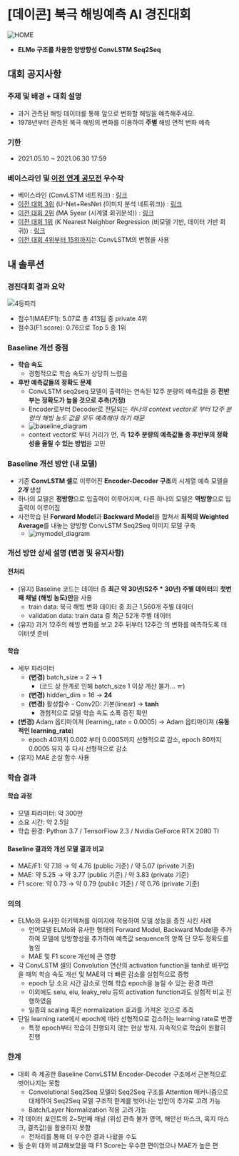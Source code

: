 # \[데이콘\] 북극 해빙예측 AI 경진대회

![HOME](https://user-images.githubusercontent.com/38153357/123811629-61f37400-d92e-11eb-880d-bc54c3ef1e7f.png)

* **ELMo 구조를 차용한 양방향성 ConvLSTM Seq2Seq**



## 대회 공지사항

### 주제 및 배경 + 대회 설명

- 과거 관측된 해빙 데이터를 통해 앞으로 변화할 해빙을 예측해주세요.
- 1978년부터 관측된 북극 해빙의 변화를 이용하여 **주별** 해빙 면적 변화 예측

### 기한

- 2021.05.10 ~ 2021.06.30 17:59

### 베이스라인 및 [이전 연계 공모전](https://dacon.io/competitions/official/235706/overview/description) 우수작

* 베이스라인 (ConvLSTM 네트워크) : [링크](https://dacon.io/competitions/official/235731/codeshare/2631?page=1&dtype=recent)
* [이전 대회 3위](https://dacon.io/more/interview/112/) (U-Net+ResNet (이미지 분석 네트워크)) : [링크](https://dacon.io/competitions/official/235706/codeshare/2531?page=1&dtype=recent)
* [이전 대회 2위](https://dacon.io/more/interview/113/) (MA 5year (시계열 회귀분석)) : [링크](https://dacon.io/competitions/official/235706/codeshare/2537?page=1&dtype=recent)
* [이전 대회 1위](https://dacon.io/more/interview/114/) (K Nearest Neighbor Regression (비모델 기반, 데이터 기반 회귀)) : [링크](https://dacon.io/competitions/official/235706/codeshare/2523?page=1&dtype=recent)
* [이전 대회 4위부터 15위까지](https://dacon.io/competitions/official/235706/codeshare/?page=1&dtype=recent&ptype=pub)는 ConvLSTM의 변형을 사용



## 내 솔루션

### 경진대회 결과 요약

![4등따리](https://user-images.githubusercontent.com/38153357/137288632-16e05643-02ae-45d1-b92e-443595a5738f.png)

* 점수1(MAE/F1): 5.07로 총 413팀 중 private 4위
* 점수3(F1 score): 0.76으로 Top 5 중 1위

### Baseline 개선 중점

* **학습 속도**
  * 경험적으로 학습 속도가 상당히 느렸음
* **후반 예측값들의 정확도 문제**
  * ConvLSTM seq2seq 모델이 출력하는 연속된 12주 분량의 예측값들 중 **전반부는 정확도가 높을 것으로 추측(가정)**
  * Encoder로부터 Decoder로 전달되는 *하나의 context vector로 부터 12주 분량의 해빙 농도 값을 모두 예측해야 하기 때문*
  * ![baseline_diagram](https://user-images.githubusercontent.com/38153357/137285740-c1daa060-85cc-4834-a09f-3aef9a3563f5.png)
  * context vector로 부터 거리가 먼, 즉 **12주 분량의 예측값들 중 후반부의 정확성을 올릴 수 있는 방법**을 고민

### Baseline 개선 방안 (내 모델)

* 기존 **ConvLSTM 셀**로 이루어진 **Encoder-Decoder 구조**의 시계열 예측 모델을 ***2개*** 생성
* 하나의 모델은 **정방향**으로 입출력이 이루어지며, 다른 하나의 모델은 **역방향**으로 입출력이 이루어짐
* 사전학습 된 **Forward Model**과 **Backward Model**을 합쳐서 **최적의 Weighted Average**를 내놓는 양방향 ConvLSTM Seq2Seq 이미지 모델 구축
  * ![mymodel_diagram](https://user-images.githubusercontent.com/38153357/137285773-ebcaf82e-0072-405a-8f45-4962d44b46e1.png)

### 개선 방안 상세 설명 (변경 및 유지사항)

#### 전처리

* (유지) Baseline 코드는 데이터 중 **최근 약 30년(52주 * 30년) 주별 데이터**의 **첫번째 채널 (해빙 농도)만**을 사용
  * train data: 북극 해빙 변화 데이터 중 최근 1,560개 주별 데이터
  * validation data: train data 중 최근 52개 주별 데이터
* (유지) 과거 12주의 해빙 변화를 보고 2주 뒤부터 12주간 의 변화를 예측하도록 데이터셋 준비

#### 학습

* 세부 파라미터
  * **(변경)** batch_size = 2 → **1**
    * (코드 상 한계로 인해 batch_size 1 이상 계산 불가... ㅠ)
  * **(변경)** hidden_dim = 16 → **24**
  * **(변경)** 활성함수 - Conv2D: 기본(linear) → **tanh**
    * 경험적으로 모델 학습 속도 소폭 증진 확인
* **(변경)** Adam 옵티마이져 (learning_rate = 0.0005) → Adam 옵티마이져 (**유동적인 learning_rate**)
  * epoch 40까지 0.002 부터 0.0005까지 선형적으로 감소, epoch 80까지 0.0005 유지 후 다시 선형적으로 감소
* (유지) MAE 손실 함수 사용

### 학습 결과

#### 학습 과정

* 모델 파라미터: 약 300만
* 소요 시간: 약 2.5일
* 학습 환경: Python 3.7 / TensorFlow 2.3 / Nvidia GeForce RTX 2080 TI

#### Baseline 결과와 개선 모델 결과 비교

* MAE/F1: 약 7.18 → 약 4.76 (public 기준) / 약 5.07 (private 기준)
* MAE: 약 5.25 → 약 3.77 (public 기준) / 약 3.83 (private 기준)
* F1 score: 약 0.73 → 약 0.79 (public 기준) / 약 0.76 (private 기준)

### 의의

* ELMo와 유사한 아키텍쳐를 이미지에 적용하여 모델 성능을 증진 시킨 사례
  * 언어모델 ELMo와 유사한 형태의 Forward Model, Backward Model을 추가하여 모델에 양방향성을 추가하여 예측값 sequence의 양쪽 단 모두 정확도를 높임
  * MAE 및 F1 score 개선에 큰 영향
* 각 ConvLSTM 셀의 Convolution 연산의 activation function을 tanh로 바꾸었을 때의 학습 속도 개선 및 MAE의 더 빠른 감소를 실험적으로 증명
  * epoch 당 소요 시간 감소로 인해 학습 epoch을 늘릴 수 있는 환경 마련
  * 이외에도 selu, elu, leaky_relu 등의 activation function과도 실험적 비교 진행하였음
  * 일종의 scaling 혹은 normalization 효과를 가져온 것으로 추측
* 단일 learning rate에서 epoch에 따라 선형적으로 감소하는 learning rate로 변경
  * 특정 epoch부터 학습이 진행되지 않는 현상 방지. 지속적으로 학습이 원활히 진행

### 한계

* 대회 측 제공한 Baseline ConvLSTM Encoder-Decoder 구조에서 근본적으로 벗어나지는 못함
  * Convolutional Seq2Seq 모델의 Seq2Seq 구조를 Attention 매커니즘으로 대체하여 Seq2Seq 모델 구조적 한계를 벗어나는 방안이 추가로 고려 가능
  * Batch/Layer Normalization 적용 고려 가능
* 각 데이터 포인트의 2~5번째 채널 (위성 관측 불가 영역, 해안선 마스크, 육지 마스크, 결측값)을 활용하지 못함
  * 전처리를 통해 더 우수한 결과 나왔을 수도
* 동 순위 대와 비교해보았을 때 F1 Score는 우수한 편이었으나 MAE가 높은 편